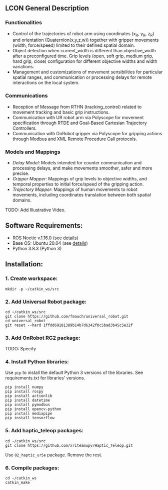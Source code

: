 ## LCON General Description

### Functionalities

- Control of the trajectories of robot arm using coordinates (x<sub>R</sub>, y<sub>R</sub>, z<sub>R</sub>) and orientation (Quaternion(x,y,z,w)) together with gripper movements (width, force/speed) limited to their defined spatial domain.
- Object detection when current_width is different than objective_width after a preconfigured time. Grip levels (open, soft grip, medium grip, hard grip, close) configuration for different objective widths and width variations.
- Management and customizations of movement sensibilities for particular spatial ranges, and communication or processing delays for remote interactions on the local system.

### Communications

- Reception of Message from RTHN (tracking_control) related to movement tracking and basic grip instructions.
- Communication with UR robot arm via Polyscope for movement specification through RTDE and Goal-Based Cartesian Trajectory Controllers.
- Communication with OnRobot gripper via Polyscope for gripping actions through Modbus and XML Remote Procedure Call protocols.

### Models and Mappings

- *Delay Model*: Models intended for counter communication and processing delays, and make movements smoother, safer and more precise.
- *Gripper Mapper*: Mappings of grip levels to objective widths, and temporal properties to initial force/speed of the gripping action.
- *Trajectory Mapper*: Mappings of human movements to robot movements, including coordinates translation between both spatial domains.

TODO: Add Illustrative Video.

## Software Requirements:
- ROS Noetic v.1.16.0 (see [details](http://wiki.ros.org/noetic))
- Base OS: Ubuntu 20.04 (see [details](http://wiki.ros.org/noetic/Installation/Ubuntu))
- Python 3.8.3 (Python 3)

## Installation:

### 1. Create workspace:
``
mkdir -p ~/catkin_ws/src
``

### 2. Add Universal Robot package:
````
cd ~/catkin_ws/src
git clone https://github.com/fmauch/universal_robot.git
cd universal_robot
git reset --hard 1ffdd69181389b14b7d6342f0c5bad3b45c5e32f
````
### 3. Add OnRobot RG2 package:
TODO: Specify

### 4. Install Python libraries:
Use ``pip`` to install the default Python 3 versions of the libraries.
See requirements.txt for libraries' versions.

````
pip install numpy
pip install rospy
pip install actionlib
pip install datetime
pip install pymodbus
pip install opencv-python
pip install mediapipe
pip install tensorflow
````

### 5. Add haptic_teleop packages:
````
cd ~/catkin_ws/src
git clone https://github.com/xriteamupv/Haptic_Teleop.git
````

Use ``02_haptic_ur5e`` package. Remove the rest.

### 6. Compile packages:
````
cd ~/catkin_ws
catkin_make
````
